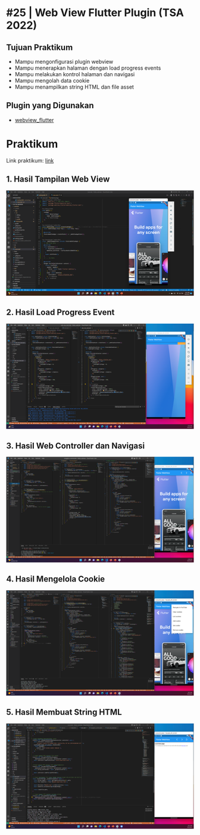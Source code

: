 # #25 | Web View Flutter Plugin (TSA 2022)

## Tujuan Praktikum

* Mampu mengonfigurasi plugin webview 
* Mampu menerapkan halaman dengan load progress events
* Mampu melakukan kontrol halaman dan navigasi 
* Mampu mengolah data cookie 
* Mampu menampilkan string HTML dan file asset

## Plugin yang Digunakan

* [webview_flutter](https://pub.dev/packages/webview_flutter)

# Praktikum

Link praktikum: [link]()

## 1. Hasil Tampilan Web View

![Hasil Tampilan Web View](./images/01.png)

## 2. Hasil Load Progress Event

![Hasil Load Progress Event](./images/02.png)

## 3. Hasil Web Controller dan Navigasi

![Hasil Web Controller dan Navigasi](./images/03.png)

## 4. Hasil Mengelola Cookie

![Hasil Mengelola Cookie](./images/04.png)

## 5. Hasil Membuat String HTML

![Hasil Tampilan Web View](./images/05.png)

